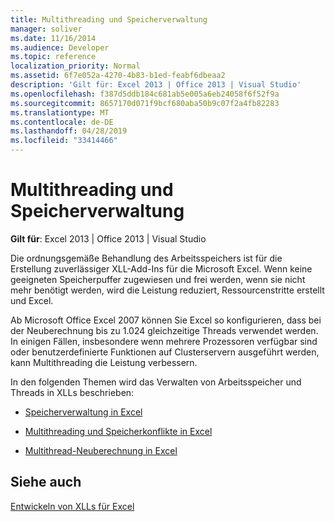 ```yaml
---
title: Multithreading und Speicherverwaltung
manager: soliver
ms.date: 11/16/2014
ms.audience: Developer
ms.topic: reference
localization_priority: Normal
ms.assetid: 6f7e052a-4270-4b83-b1ed-feabf6dbeaa2
description: 'Gilt für: Excel 2013 | Office 2013 | Visual Studio'
ms.openlocfilehash: f387d5ddb184c681ab5e005a6eb24058f6f52f9a
ms.sourcegitcommit: 8657170d071f9bcf680aba50b9c07f2a4fb82283
ms.translationtype: MT
ms.contentlocale: de-DE
ms.lasthandoff: 04/28/2019
ms.locfileid: "33414466"
---
```

# <a name="multithreading-and-memory-management"></a>Multithreading und Speicherverwaltung

 **Gilt für**: Excel 2013 | Office 2013 | Visual Studio 
  
Die ordnungsgemäße Behandlung des Arbeitsspeichers ist für die Erstellung zuverlässiger XLL-Add-Ins für die Microsoft Excel. Wenn keine geeigneten Speicherpuffer zugewiesen und frei werden, wenn sie nicht mehr benötigt werden, wird die Leistung reduziert, Ressourcenstritte erstellt und Excel.
  
Ab Microsoft Office Excel 2007 können Sie Excel so konfigurieren, dass bei der Neuberechnung bis zu 1.024 gleichzeitige Threads verwendet werden. In einigen Fällen, insbesondere wenn mehrere Prozessoren verfügbar sind oder benutzerdefinierte Funktionen auf Clusterservern ausgeführt werden, kann Multithreading die Leistung verbessern.
  
In den folgenden Themen wird das Verwalten von Arbeitsspeicher und Threads in XLLs beschrieben:
  
- [Speicherverwaltung in Excel](memory-management-in-excel.md)
    
- [Multithreading und Speicherkonflikte in Excel](multithreading-and-memory-contention-in-excel.md)
    
- [Multithread-Neuberechnung in Excel](multithreaded-recalculation-in-excel.md)
    
## <a name="see-also"></a>Siehe auch



[Entwickeln von XLLs für Excel](developing-excel-xlls.md)

